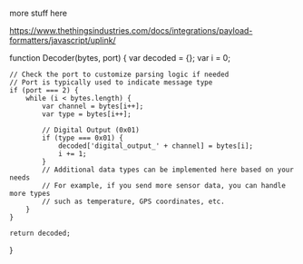 
more stuff here 


   https://www.thethingsindustries.com/docs/integrations/payload-formatters/javascript/uplink/







function Decoder(bytes, port) {
    var decoded = {};
    var i = 0;

    // Check the port to customize parsing logic if needed
    // Port is typically used to indicate message type
    if (port === 2) {
        while (i < bytes.length) {
            var channel = bytes[i++];
            var type = bytes[i++];
            
            // Digital Output (0x01)
            if (type === 0x01) {
                decoded['digital_output_' + channel] = bytes[i];
                i += 1;
            }
            // Additional data types can be implemented here based on your needs
            // For example, if you send more sensor data, you can handle more types
            // such as temperature, GPS coordinates, etc.
        }
    }

    return decoded;
}
